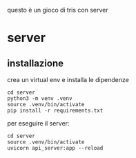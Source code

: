 questo è un gioco di tris con server


# server

## installazione

crea un virtual env e installa le dipendenze
 	
	cd server
	python3 -m venv .venv
	source .venv/bin/activate
	pip install -r requirements.txt


per eseguire il server:

	cd server
	source .venv/bin/activate
	uvicorn api_server:app --reload


	
